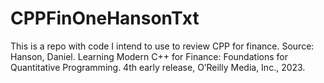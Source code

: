 # CPPFinOneHansonTxt
This is a repo with code I intend to use to review CPP for finance. Source: Hanson, Daniel. Learning Modern C++ for Finance: Foundations for Quantitative Programming. 4th early release, O’Reilly Media, Inc., 2023.
